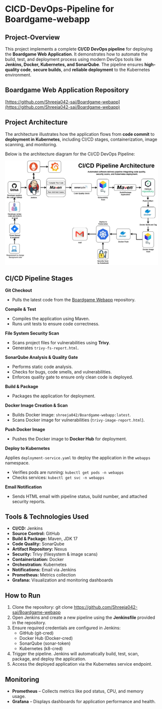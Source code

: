 # CICD-DevOps-Pipeline for Boardgame-webapp

## Project-Overview

This project implements a complete **CI/CD DevOps pipeline** for deploying the **Boardgame Web Application**. It demonstrates how to automate the build, test, and deployment process using modern DevOps tools like **Jenkins, Docker, Kubernetes, and SonarQube**. The pipeline ensures **high-quality code**, **secure builds**, and **reliable deployment** to the Kubernetes environment.

## **Boardgame Web Application Repository**

[https://github.com/Shreeja042-sai/Boardgame-webapp](https://github.com/Shreeja042-sai/Boardgame-webapp)

## Project Architecture

The architecture illustrates how the application flows from **code commit** to **deployment in Kubernetes**, including CI/CD stages, containerization, image scanning, and monitoring.

Below is the architecture diagram for the CI/CD DevOps Pipeline:


![Architecture Diagram](Image/CICD-Pipeline.jpg)

## CI/CD Pipeline Stages

**Git Checkout**
   - Pulls the latest code from the [Boardgame Webapp](https://github.com/Shreeja042-sai/Boardgame-webapp) repository.

**Compile & Test**
   - Compiles the application using Maven.
   - Runs unit tests to ensure code correctness.

**File System Security Scan**
   - Scans project files for vulnerabilities using **Trivy**.
   - Generates `trivy-fs-report.html`.

**SonarQube Analysis & Quality Gate**
   - Performs static code analysis.
   - Checks for bugs, code smells, and vulnerabilities.
   - Enforces quality gate to ensure only clean code is deployed.

**Build & Package**
   - Packages the application for deployment.

**Docker Image Creation & Scan**
   - Builds Docker image: `shreeja042/Boardgame-webapp:latest`.
   - Scans Docker image for vulnerabilities (`trivy-image-report.html`).

**Push Docker Image**
   - Pushes the Docker image to **Docker Hub** for deployment.

**Deploy to Kubernetes**

Applies `deployment-service.yaml` to deploy the application in the `webapps` namespace.  
  - Verifies pods are running: `kubectl get pods -n webapps`
  - Checks services: `kubectl get svc -n webapps`

**Email Notification**
   - Sends HTML email with pipeline status, build number, and attached security reports.

## Tools & Technologies Used
- **CI/CD:** Jenkins  
- **Source Control:** GitHub  
- **Build & Package:** Maven, JDK 17  
- **Code Quality:** SonarQube
- **Artifact Repository:** Nexus
- **Security:** Trivy (filesystem & image scans)  
- **Containerization:** Docker  
- **Orchestration:** Kubernetes  
- **Notifications:** Email via Jenkins
- **Prometheus:** Metrics collection
- **Grafana:** Visualization and monitoring dashboards

## How to Run

1. Clone the repository: git clone https://github.com/Shreeja042-sai/Boardgame-webapp
2. Open Jenkins and create a new pipeline using the **Jenkinsfile** provided in the repository.
3. Ensure required credentials are configured in Jenkins:
   - GitHub (git-cred)
   - Docker Hub (Docker-cred)
   - SonarQube (sonar-token)
   - Kubernetes (k8-cred)
4. Trigger the pipeline. Jenkins will automatically build, test, scan, package, and deploy the application.
5. Access the deployed application via the Kubernetes service endpoint.

## Monitoring

- **Prometheus** – Collects metrics like pod status, CPU, and memory usage.  
- **Grafana** – Displays dashboards for application performance and health.










